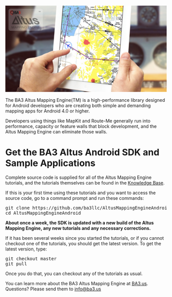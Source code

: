 <a href="http://www.ba3.us/"><img src="./landing-github.jpg"></a>

The BA3 Altus Mapping Engine(TM) is a high-performance library designed for Android developers who are creating
both simple and demanding mapping apps for Android 4.0 or higher.

Developers using things like MapKit and Route-Me generally run into performance,
capacity or feature walls that block development, and the Altus Mapping Engine can eliminate those walls.

Get the BA3 Altus Android SDK and Sample Applications
======================================================

Complete source code is supplied for all of the Altus Mapping Engine tutorials, 
and the tutorials themselves can be found in the 
<a href="http://www.ba3.us/?page=pages/knowledge-base">Knowledge Base</a>.

If this is your first time using these tutorials and you want to access the source code,
go to a command prompt and run these commands:

<pre>
git clone https://github.com/ba3llc/AltusMappingEngineAndroid.git
cd AltusMappingEngineAndroid
</pre>

<b>About once a week, the SDK is updated with a new build of the Altus Mapping Engine,
any new tutorials and any necessary corrections.</b>

If it has been several weeks since you started the tutorials, or if you cannot checkout one of the tutorials,
you should get the latest version. To get the latest version, type:

<pre>
git checkout master
git pull
</pre>

Once you do that, you can checkout any of the tutorials as usual. 

You can learn more about the BA3 Altus Mapping Engine at <a href="http://ba3.us">BA3.us</a>. Questions? Please send them to info@ba3.us
